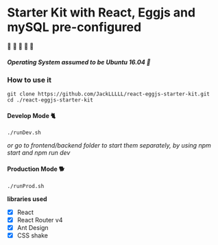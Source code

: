 # Starter Kit with React, Eggjs and mySQL pre-configured

🌱 🌱 🌱 🌱 🌱

##### Operating System assumed to be Ubuntu 16.04 👾 
### How to use it
``` shell
git clone https://github.com/JackLLLLL/react-eggjs-starter-kit.git
cd ./react-eggjs-starter-kit

```

#### Develop Mode 🐈
``` shell
./runDev.sh
```
_or go to frontend/backend folder to start them separately, by using npm start and npm run dev_

#### Production Mode 🐕
``` shell
./runProd.sh
```

**libraries used**

- [x] React
- [x] React Router v4
- [x] Ant Design
- [x] CSS shake